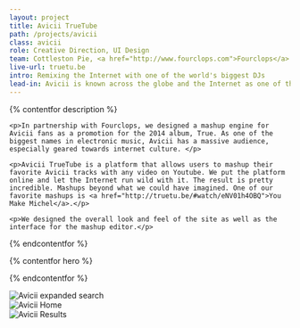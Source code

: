 ```yaml
---
layout: project
title: Avicii TrueTube
path: /projects/avicii
class: avicii
role: Creative Direction, UI Design
team: Cottleston Pie, <a href="http://www.fourclops.com">Fourclops</a>
live-url: truetu.be
intro: Remixing the Internet with one of the world's biggest DJs
lead-in: Avicii is known across the globe and the Internet as one of the most influential DJs today.
---
```

{% contentfor description %}
	
	<p>In partnership with Fourclops, we designed a mashup engine for Avicii fans as a promotion for the 2014 album, True. As one of the biggest names in electronic music, Avicii has a massive audience, especially geared towards internet culture. </p>

	<p>Avicii TrueTube is a platform that allows users to mashup their favorite Avicii tracks with any video on Youtube. We put the platform online and let the Internet run wild with it. The result is pretty incredible. Mashups beyond what we could have imagined. One of our favorite mashups is <a href="http://truetu.be/#watch/eNV01h4OBQ">You Make Michel</a>.</p>

	<p>We designed the overall look and feel of the site as well as the interface for the mashup editor.</p>

{% endcontentfor %}

{% contentfor hero %}
			<div class="project-example ipad">
				<div class="screen-wrap">
					<img src="/img/projects/avicii/avicii-home.jpg" alt="" />
				</div>
			</div>
{% endcontentfor %}

<section class="project-expanded tri-screen">
	<div class="container">
		<div class="screen screen-1">
			<img src="/img/projects/avicii/avicii-expanded.jpg" alt="Avicii expanded search" />
		</div>
		<div class="screen screen-2">
			<img src="/img/projects/avicii/avicii-home.jpg" alt="Avicii Home" />
		</div>
		<div class="screen screen-3">
			<img src="/img/projects/avicii/avicii-small-header.jpg" alt="Avicii Results" />
		</div>
	</div>
</section>